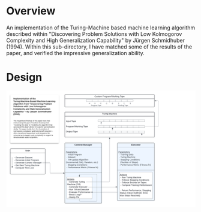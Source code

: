 # Overview

An implementation of the Turing-Machine based machine learning algorithm described within "Discovering Problem Solutions with Low Kolmogorov Complexity and High Generalization Capability" by Jürgen Schmidhuber (1994). Within this sub-directory, I have matched some of the results of the paper, and verified the impressive generalization ability.

# Design

![UML-ish Design](media/TM-Levin.png)